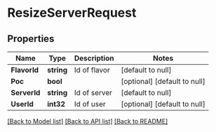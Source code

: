 # ResizeServerRequest

## Properties
Name | Type | Description | Notes
------------ | ------------- | ------------- | -------------
**FlavorId** | **string** | Id of flavor | [default to null]
**Poc** | **bool** |  | [optional] [default to null]
**ServerId** | **string** | Id of server | [default to null]
**UserId** | **int32** | Id of user | [optional] [default to null]

[[Back to Model list]](../README.md#documentation-for-models) [[Back to API list]](../README.md#documentation-for-api-endpoints) [[Back to README]](../README.md)


